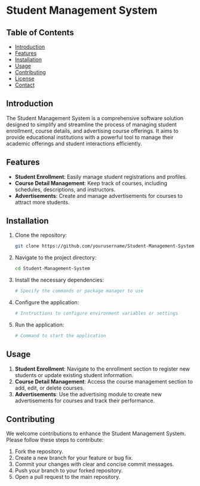 # Student Management System

## Table of Contents

- [Introduction](#introduction)
- [Features](#features)
- [Installation](#installation)
- [Usage](#usage)
- [Contributing](#contributing)
- [License](#license)
- [Contact](#contact)

## Introduction

The Student Management System is a comprehensive software solution designed to simplify and streamline the process of managing student enrollment, course details, and advertising course offerings. It aims to provide educational institutions with a powerful tool to manage their academic offerings and student interactions efficiently.

## Features

- **Student Enrollment**: Easily manage student registrations and profiles.
- **Course Detail Management**: Keep track of courses, including schedules, descriptions, and instructors.
- **Advertisements**: Create and manage advertisements for courses to attract more students.

## Installation

1. Clone the repository:

   ```bash
   git clone https://github.com/yourusername/Student-Management-System.git
   ```

2. Navigate to the project directory:

   ```bash
   cd Student-Management-System
   ```

3. Install the necessary dependencies:

   ```bash
   # Specify the commands or package manager to use
   ```

4. Configure the application:

   ```bash
   # Instructions to configure environment variables or settings
   ```

5. Run the application:

   ```bash
   # Command to start the application
   ```

## Usage

1. **Student Enrollment**: Navigate to the enrollment section to register new students or update existing student information.
2. **Course Detail Management**: Access the course management section to add, edit, or delete courses.
3. **Advertisements**: Use the advertising module to create new advertisements for courses and track their performance.

## Contributing

We welcome contributions to enhance the Student Management System. Please follow these steps to contribute:

1. Fork the repository.
2. Create a new branch for your feature or bug fix.
3. Commit your changes with clear and concise commit messages.
4. Push your branch to your forked repository.
5. Open a pull request to the main repository.
